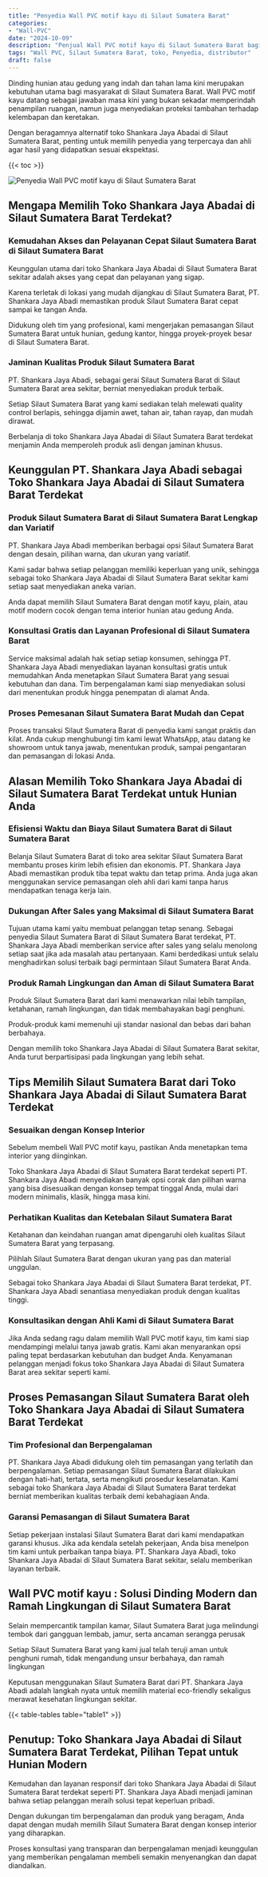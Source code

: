 ```yaml
---
title: "Penyedia Wall PVC motif kayu di Silaut Sumatera Barat"
categories: 
- "Wall-PVC"
date: "2024-10-09"
description: "Penjual Wall PVC motif kayu di Silaut Sumatera Barat bagi hunian, perkantoran, dan ritel. Panel terbaik, beragam motif, variasi warna elegan, beserta layanan pemasangan ditangani oleh tim berpengalaman serta kepastian resmi!|Jasa distribusi Wall PVC motif kayu di Silaut Sumatera Barat untuk kebutuhan tempat tinggal, office, maupun ritel, beserta produk unggulan dan instalasi oleh tenaga ahli profesional dan garansi resmi.|Alternatif Wall PVC motif kayu di Silaut Sumatera Barat yang terpercaya bagi tempat tinggal, perkantoran, serta gerai, bersama material terbaik dan pemasangan oleh tenaga ahli ahli serta kepastian resmi.|Penyediaan Wall PVC motif kayu di Silaut Sumatera Barat untuk tempat tinggal, kantor, serta toko, dengan material terbaik dan penempatan dikerjakan oleh teknisi ahli, lengkap dengan garansi resmi.}"
tags: "Wall PVC, Silaut Sumatera Barat, toko, Penyedia, distributor"
draft: false
---
```


Dinding hunian atau gedung yang indah dan tahan lama kini merupakan kebutuhan utama bagi masyarakat di Silaut Sumatera Barat.  Wall PVC motif kayu  datang sebagai jawaban masa kini yang bukan sekadar memperindah penampilan ruangan, namun juga menyediakan proteksi tambahan terhadap kelembapan dan keretakan.

Dengan beragamnya alternatif toko Shankara Jaya Abadai di Silaut Sumatera Barat, penting untuk memilih penyedia yang terpercaya dan ahli agar hasil yang didapatkan sesuai ekspektasi.

{{< toc >}}

![Penyedia Wall PVC motif kayu di Silaut Sumatera Barat](/images/Wall-PVC/Penyedia-Wall-PVC-motif-kayu-di-Silaut-Sumatera-Barat.png)


## Mengapa Memilih Toko Shankara Jaya Abadai di Silaut Sumatera Barat Terdekat?

### Kemudahan Akses dan Pelayanan Cepat Silaut Sumatera Barat di Silaut Sumatera Barat

Keunggulan utama dari toko Shankara Jaya Abadai di Silaut Sumatera Barat sekitar adalah akses yang cepat dan pelayanan yang sigap.

Karena terletak di lokasi yang mudah dijangkau di Silaut Sumatera Barat, PT. Shankara Jaya Abadi memastikan produk Silaut Sumatera Barat cepat sampai ke tangan Anda.

Didukung oleh tim yang profesional, kami mengerjakan pemasangan Silaut Sumatera Barat untuk hunian, gedung kantor, hingga proyek-proyek besar di Silaut Sumatera Barat.

### Jaminan Kualitas Produk Silaut Sumatera Barat

PT. Shankara Jaya Abadi, sebagai gerai Silaut Sumatera Barat di Silaut Sumatera Barat area sekitar, berniat menyediakan produk terbaik.

Setiap Silaut Sumatera Barat yang kami sediakan telah melewati quality control berlapis, sehingga dijamin awet, tahan air, tahan rayap, dan mudah dirawat.

Berbelanja di toko Shankara Jaya Abadai di Silaut Sumatera Barat terdekat menjamin Anda memperoleh produk asli dengan jaminan khusus.

## Keunggulan PT. Shankara Jaya Abadi sebagai Toko Shankara Jaya Abadai di Silaut Sumatera Barat Terdekat

### Produk Silaut Sumatera Barat di Silaut Sumatera Barat Lengkap dan Variatif

PT. Shankara Jaya Abadi memberikan berbagai opsi Silaut Sumatera Barat dengan desain, pilihan warna, dan ukuran yang variatif.

Kami sadar bahwa setiap pelanggan memiliki keperluan yang unik, sehingga sebagai toko Shankara Jaya Abadai di Silaut Sumatera Barat sekitar kami setiap saat menyediakan aneka varian.

Anda dapat memilih Silaut Sumatera Barat dengan motif kayu, plain, atau motif modern cocok dengan tema interior hunian atau gedung Anda.

### Konsultasi Gratis dan Layanan Profesional di Silaut Sumatera Barat

Service maksimal adalah hak setiap setiap konsumen, sehingga PT. Shankara Jaya Abadi menyediakan layanan konsultasi gratis untuk memudahkan Anda menetapkan Silaut Sumatera Barat yang sesuai kebutuhan dan dana. Tim berpengalaman kami siap menyediakan solusi dari menentukan produk hingga penempatan di alamat Anda.

### Proses Pemesanan Silaut Sumatera Barat Mudah dan Cepat

Proses transaksi Silaut Sumatera Barat di penyedia kami sangat praktis dan kilat. Anda cukup menghubungi tim kami lewat WhatsApp, atau datang ke showroom untuk tanya jawab, menentukan produk, sampai pengantaran dan pemasangan di lokasi Anda.

## Alasan Memilih Toko Shankara Jaya Abadai di Silaut Sumatera Barat Terdekat untuk Hunian Anda

### Efisiensi Waktu dan Biaya Silaut Sumatera Barat di Silaut Sumatera Barat

Belanja Silaut Sumatera Barat di toko area sekitar Silaut Sumatera Barat membantu proses kirim lebih efisien dan ekonomis. PT. Shankara Jaya Abadi memastikan produk tiba tepat waktu dan tetap prima. Anda juga akan menggunakan service pemasangan oleh ahli dari kami tanpa harus mendapatkan tenaga kerja lain.

### Dukungan After Sales yang Maksimal di Silaut Sumatera Barat

Tujuan utama kami yaitu membuat pelanggan tetap senang. Sebagai penyedia Silaut Sumatera Barat di Silaut Sumatera Barat terdekat, PT. Shankara Jaya Abadi memberikan service after sales yang selalu menolong setiap saat jika ada masalah atau pertanyaan. Kami berdedikasi untuk selalu menghadirkan solusi terbaik bagi permintaan Silaut Sumatera Barat Anda.

### Produk Ramah Lingkungan dan Aman di Silaut Sumatera Barat

Produk Silaut Sumatera Barat dari kami menawarkan nilai lebih tampilan, ketahanan, ramah lingkungan, dan tidak membahayakan bagi penghuni.

Produk-produk kami memenuhi uji standar nasional dan bebas dari bahan berbahaya.

Dengan memilih toko Shankara Jaya Abadai di Silaut Sumatera Barat sekitar, Anda turut berpartisipasi pada lingkungan yang lebih sehat.

## Tips Memilih Silaut Sumatera Barat dari Toko Shankara Jaya Abadai di Silaut Sumatera Barat Terdekat

### Sesuaikan dengan Konsep Interior 

Sebelum membeli Wall PVC motif kayu, pastikan Anda menetapkan tema interior yang diinginkan.

Toko Shankara Jaya Abadai di Silaut Sumatera Barat terdekat seperti PT. Shankara Jaya Abadi menyediakan banyak opsi corak dan pilihan warna yang bisa disesuaikan dengan konsep tempat tinggal Anda, mulai dari modern minimalis, klasik, hingga masa kini.

### Perhatikan Kualitas dan Ketebalan Silaut Sumatera Barat

Ketahanan dan keindahan ruangan amat dipengaruhi oleh kualitas Silaut Sumatera Barat yang terpasang.

Pilihlah Silaut Sumatera Barat dengan ukuran yang pas dan material unggulan.

Sebagai toko Shankara Jaya Abadai di Silaut Sumatera Barat terdekat, PT. Shankara Jaya Abadi senantiasa menyediakan produk dengan kualitas tinggi.

### Konsultasikan dengan Ahli Kami di Silaut Sumatera Barat

Jika Anda sedang ragu dalam memilih Wall PVC motif kayu, tim kami siap mendampingi melalui tanya jawab gratis. Kami akan menyarankan opsi paling tepat berdasarkan kebutuhan dan budget Anda. Kenyamanan pelanggan menjadi fokus toko Shankara Jaya Abadai di Silaut Sumatera Barat area sekitar seperti kami.

## Proses Pemasangan Silaut Sumatera Barat oleh Toko Shankara Jaya Abadai di Silaut Sumatera Barat Terdekat

### Tim Profesional dan Berpengalaman

PT. Shankara Jaya Abadi didukung oleh tim pemasangan yang terlatih dan berpengalaman. Setiap pemasangan Silaut Sumatera Barat dilakukan dengan hati-hati, tertata, serta mengikuti prosedur keselamatan. Kami sebagai toko Shankara Jaya Abadai di Silaut Sumatera Barat terdekat berniat memberikan kualitas terbaik demi kebahagiaan Anda.

### Garansi Pemasangan di Silaut Sumatera Barat

Setiap pekerjaan instalasi Silaut Sumatera Barat dari kami mendapatkan garansi khusus. Jika ada kendala setelah pekerjaan, Anda bisa menelpon tim kami untuk perbaikan tanpa biaya. PT. Shankara Jaya Abadi, toko Shankara Jaya Abadai di Silaut Sumatera Barat sekitar, selalu memberikan layanan terbaik.

##  Wall PVC motif kayu : Solusi Dinding Modern dan Ramah Lingkungan di Silaut Sumatera Barat

Selain mempercantik tampilan kamar, Silaut Sumatera Barat juga melindungi tembok dari gangguan lembab, jamur, serta ancaman serangga perusak

Setiap Silaut Sumatera Barat yang kami jual telah teruji aman untuk penghuni rumah, tidak mengandung unsur berbahaya, dan ramah lingkungan

Keputusan menggunakan Silaut Sumatera Barat dari PT. Shankara Jaya Abadi adalah langkah nyata untuk memilih material eco-friendly sekaligus merawat kesehatan lingkungan sekitar.

{{< table-tables table="table1" >}}

## Penutup: Toko Shankara Jaya Abadai di Silaut Sumatera Barat Terdekat, Pilihan Tepat untuk Hunian Modern

Kemudahan dan layanan responsif dari toko Shankara Jaya Abadai di Silaut Sumatera Barat terdekat seperti PT. Shankara Jaya Abadi menjadi jaminan bahwa setiap pelanggan meraih solusi tepat keperluan pribadi.

Dengan dukungan tim berpengalaman dan produk yang beragam, Anda dapat dengan mudah memilih Silaut Sumatera Barat dengan konsep interior yang diharapkan.

Proses konsultasi yang transparan dan berpengalaman menjadi keunggulan yang memberikan pengalaman membeli semakin menyenangkan dan dapat diandalkan.